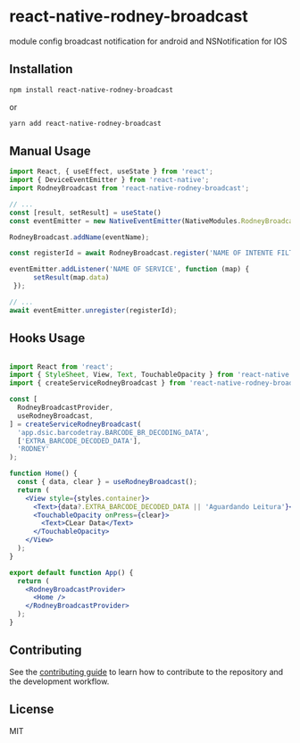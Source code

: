 # react-native-rodney-broadcast

module config broadcast notification for android and NSNotification for IOS

## Installation

```sh
npm install react-native-rodney-broadcast
```
or
```sh
yarn add react-native-rodney-broadcast
```

## Manual Usage

```js
import React, { useEffect, useState } from 'react';
import { DeviceEventEmitter } from 'react-native';
import RodneyBroadcast from 'react-native-rodney-broadcast';

// ...
const [result, setResult] = useState()
const eventEmitter = new NativeEventEmitter(NativeModules.RodneyBroadcast);

RodneyBroadcast.addName(eventName);

const registerId = await RodneyBroadcast.register('NAME OF INTENTE FILTER','NAME OF PUT EXTRA','NAME OF SERVICE');

eventEmitter.addListener('NAME OF SERVICE', function (map) {
      setResult(map.data)
 });

// ...
await eventEmitter.unregister(registerId);
```

## Hooks Usage
```jsx

import React from 'react';
import { StyleSheet, View, Text, TouchableOpacity } from 'react-native';
import { createServiceRodneyBroadcast } from 'react-native-rodney-broadcast';

const [
  RodneyBroadcastProvider,
  useRodneyBroadcast,
] = createServiceRodneyBroadcast(
  'app.dsic.barcodetray.BARCODE_BR_DECODING_DATA',
  ['EXTRA_BARCODE_DECODED_DATA'],
  'RODNEY'
);

function Home() {
  const { data, clear } = useRodneyBroadcast();
  return (
    <View style={styles.container}>
      <Text>{data?.EXTRA_BARCODE_DECODED_DATA || 'Aguardando Leitura'}</Text>
      <TouchableOpacity onPress={clear}>
        <Text>CLear Data</Text>
      </TouchableOpacity>
    </View>
  );
}

export default function App() {
  return (
    <RodneyBroadcastProvider>
      <Home />
    </RodneyBroadcastProvider>
  );
}
```
## Contributing

See the [contributing guide](CONTRIBUTING.md) to learn how to contribute to the repository and the development workflow.

## License

MIT
